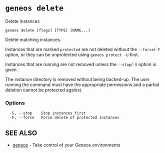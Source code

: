 # `geneos delete`

Delete Instances

```text
geneos delete [flags] [TYPE] [NAME...]
```

Delete matching instances.

Instances that are marked `protected` are not deleted without the
`--force`/`-F` option, or they can be unprotected using `geneos protect
-U` first.

Instances that are running are not removed unless the `--stop`/`-S`
option is given.

The instance directory is removed without being backed-up. The user
running the command must have the appropriate permissions and a partial
deletion cannot be protected against.

### Options

```text
  -S, --stop    Stop instances first
  -F, --force   Force delete of protected instances
```

## SEE ALSO

* [geneos](geneos.md)	 - Take control of your Geneos environments
